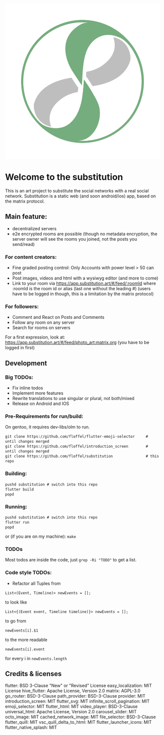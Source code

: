 ![substitution logo](https://raw.githubusercontent.com/floffel/substitution/main/assets/icon/logo.svg "Substitution")

# Welcome to the substitution 
This is an art project to substitute the social networks with a real social network.
Substitution is a static web (and soon android/ios) app, based on the matrix protocol.

## Main feature:
* decentralized servers
* e2e encrypted rooms are possible (though no metadata encryption, the server owner will see the rooms you joined, not the posts you send/read)

### For content creators:
* Fine graded posting control: Only Accounts with power level > 50 can post
*  Post images, videos and html with a wysiwyg editor (and more to come)
*   Link to your room via https://app.substitution.art/#/feed/:roomId where :roomId is the room id or alias (last one without the leading #)
   (users have to be logged in though, this is a limitation by the matrix protocol)

### For followers:
* Comment and React on Posts and Comments
* Follow any room on any server
* Search for rooms on servers

For a first expression, look at: https://app.substitution.art/#/feed/photo_art:matrix.org (you have to be logged in first)

## Development
### Big TODOs:
- Fix inline todos
- Implement more features
- Rewrite translations to use singular or plural, not both/mixed
- Release on Android and IOS

### Pre-Requirements for run/build:
On gentoo, it requires dev-libs/olm to run.
```
git clone https://github.com/floffel/flutter-emoji-selector     # until changes merged
git clone https://github.com/floffel/introduction_screen        # until changes merged
git clone https://github.com/floffel/substitution               # this repo
```

### Building:
```
pushd substitution # switch into this repo
flutter build
popd
```

### Running:
```
pushd substitution # switch into this repo
flutter run
popd
```

or (if you are on my machine): ```make```


### TODOs
Most todos are inside the code, just ```grep -Ri "TODO"``` to get a list.

### Code style TODOs:
- Refactor all Tuples from
```
List<(Event, Timeline)> newEvents = [];
```
to look like
```
List<{(Event event, Timeline timeline)}> newEvents = [];
```
to go from
```
newEvents[i].$1
```
to the more readable
```
newEvents[i].event
```
for every i in ```newEvents.length```

## Credits & licenses
flutter: BSD 3-Clause "New" or "Revised" License
easy_localization: MIT License
hive_flutter: Apache License, Version 2.0
matrix: AGPL-3.0
go_router: BSD-3-Clause
path_provider: BSD-3-Clause
provider: MIT
introduction_screen: MIT
flutter_svg: MIT
infinite_scroll_pagination: MIT
emoji_selector: MIT
flutter_html: MIT 
video_player: BSD-3-Clause
universal_html: Apache License, Version 2.0
carousel_slider: MIT
octo_image: MIT
cached_network_image: MIT
file_selector: BSD-3-Clause 
flutter_quill: MIT
vsc_quill_delta_to_html: MIT
flutter_launcher_icons: MIT
flutter_native_splash: MIT
